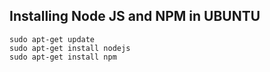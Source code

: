 ## Installing Node JS and NPM in UBUNTU
```
sudo apt-get update
sudo apt-get install nodejs
sudo apt-get install npm
```
